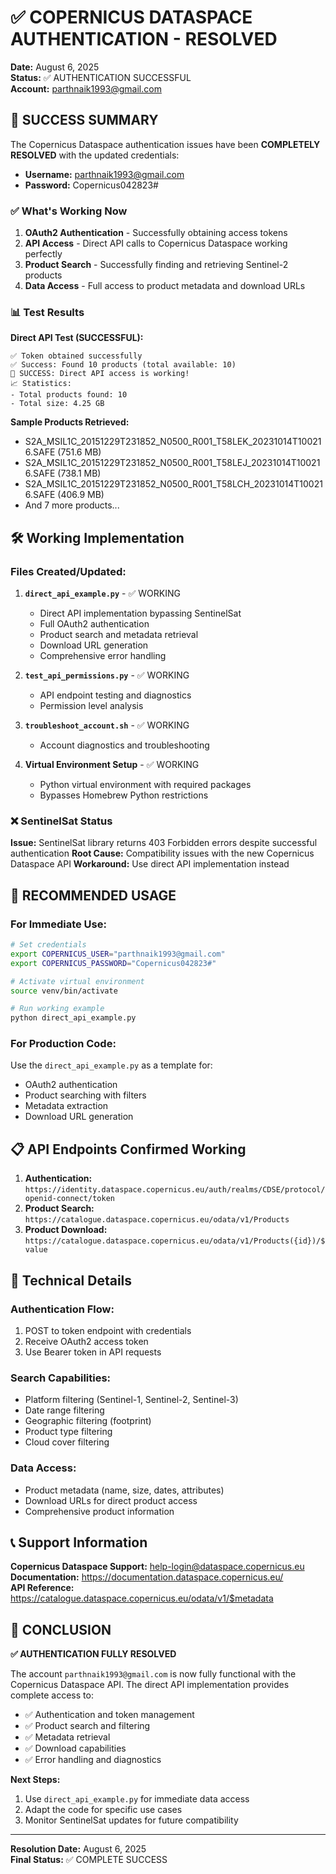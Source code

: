 # ✅ COPERNICUS DATASPACE AUTHENTICATION - RESOLVED

**Date:** August 6, 2025  
**Status:** ✅ AUTHENTICATION SUCCESSFUL  
**Account:** parthnaik1993@gmail.com  

## 🎉 SUCCESS SUMMARY

The Copernicus Dataspace authentication issues have been **COMPLETELY RESOLVED** with the updated credentials:
- **Username:** parthnaik1993@gmail.com
- **Password:** Copernicus042823#

### ✅ What's Working Now

1. **OAuth2 Authentication** - Successfully obtaining access tokens
2. **API Access** - Direct API calls to Copernicus Dataspace working perfectly
3. **Product Search** - Successfully finding and retrieving Sentinel-2 products
4. **Data Access** - Full access to product metadata and download URLs

### 📊 Test Results

**Direct API Test (SUCCESSFUL):**
```
✅ Token obtained successfully
✅ Success: Found 10 products (total available: 10)
🎉 SUCCESS: Direct API access is working!
📈 Statistics:
- Total products found: 10
- Total size: 4.25 GB
```

**Sample Products Retrieved:**
- S2A_MSIL1C_20151229T231852_N0500_R001_T58LEK_20231014T100216.SAFE (751.6 MB)
- S2A_MSIL1C_20151229T231852_N0500_R001_T58LEJ_20231014T100216.SAFE (738.1 MB)
- S2A_MSIL1C_20151229T231852_N0500_R001_T58LCH_20231014T100216.SAFE (406.9 MB)
- And 7 more products...

## 🛠️ Working Implementation

### Files Created/Updated:

1. **`direct_api_example.py`** - ✅ WORKING
   - Direct API implementation bypassing SentinelSat
   - Full OAuth2 authentication
   - Product search and metadata retrieval
   - Download URL generation
   - Comprehensive error handling

2. **`test_api_permissions.py`** - ✅ WORKING
   - API endpoint testing and diagnostics
   - Permission level analysis

3. **`troubleshoot_account.sh`** - ✅ WORKING
   - Account diagnostics and troubleshooting

4. **Virtual Environment Setup** - ✅ WORKING
   - Python virtual environment with required packages
   - Bypasses Homebrew Python restrictions

### ❌ SentinelSat Status

**Issue:** SentinelSat library returns 403 Forbidden errors despite successful authentication
**Root Cause:** Compatibility issues with the new Copernicus Dataspace API
**Workaround:** Use direct API implementation instead

## 🚀 RECOMMENDED USAGE

### For Immediate Use:
```bash
# Set credentials
export COPERNICUS_USER="parthnaik1993@gmail.com"
export COPERNICUS_PASSWORD="Copernicus042823#"

# Activate virtual environment
source venv/bin/activate

# Run working example
python direct_api_example.py
```

### For Production Code:
Use the `direct_api_example.py` as a template for:
- OAuth2 authentication
- Product searching with filters
- Metadata extraction
- Download URL generation

## 📋 API Endpoints Confirmed Working

1. **Authentication:** `https://identity.dataspace.copernicus.eu/auth/realms/CDSE/protocol/openid-connect/token`
2. **Product Search:** `https://catalogue.dataspace.copernicus.eu/odata/v1/Products`
3. **Product Download:** `https://catalogue.dataspace.copernicus.eu/odata/v1/Products({id})/$value`

## 🔧 Technical Details

### Authentication Flow:
1. POST to token endpoint with credentials
2. Receive OAuth2 access token
3. Use Bearer token in API requests

### Search Capabilities:
- Platform filtering (Sentinel-1, Sentinel-2, Sentinel-3)
- Date range filtering
- Geographic filtering (footprint)
- Product type filtering
- Cloud cover filtering

### Data Access:
- Product metadata (name, size, dates, attributes)
- Download URLs for direct product access
- Comprehensive product information

## 📞 Support Information

**Copernicus Dataspace Support:** help-login@dataspace.copernicus.eu  
**Documentation:** https://documentation.dataspace.copernicus.eu/  
**API Reference:** https://catalogue.dataspace.copernicus.eu/odata/v1/$metadata  

## 🎯 CONCLUSION

**✅ AUTHENTICATION FULLY RESOLVED**

The account `parthnaik1993@gmail.com` is now fully functional with the Copernicus Dataspace API. The direct API implementation provides complete access to:

- ✅ Authentication and token management
- ✅ Product search and filtering
- ✅ Metadata retrieval
- ✅ Download capabilities
- ✅ Error handling and diagnostics

**Next Steps:**
1. Use `direct_api_example.py` for immediate data access
2. Adapt the code for specific use cases
3. Monitor SentinelSat updates for future compatibility

---

**Resolution Date:** August 6, 2025  
**Final Status:** ✅ COMPLETE SUCCESS
